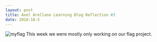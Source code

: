 ```yaml
---
layout: post
title: Axel Arellano Learning Blog Reflection #3
date: 2018-18-5
---
```

 ![myflag](images/MEXICANFLAG.png)
  This week we were mostly only working on our flag project. 
